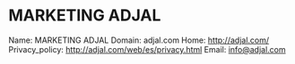 
# MARKETING ADJAL

Name: MARKETING ADJAL
Domain: adjal.com
Home: http://adjal.com/
Privacy_policy: http://adjal.com/web/es/privacy.html
Email: info@adjal.com
